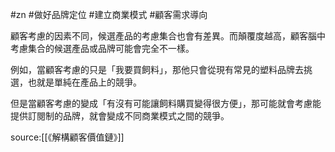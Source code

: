 #zn #做好品牌定位 #建立商業模式 #顧客需求導向 

顧客考慮的因素不同，候選產品的考慮集合也會有差異。而顛覆度越高，顧客腦中考慮集合的候選產品或品牌可能會完全不一樣。

例如，當顧客考慮的只是「我要買飼料」，那他只會從現有常見的塑料品牌去挑選，也就是單純在產品上的競爭。

但是當顧客考慮的變成「有沒有可能讓飼料購買變得很方便」，那可能就會考慮能提供訂閱制的品牌，就會變成不同商業模式之間的競爭。

source:[[《解構顧客價值鏈》]]